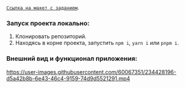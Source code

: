  [`Ссылка на макет с заданием`](https://www.figma.com/file/fYPSV8A0utiVbW3dIbr3Ns/Frontend-task?node-id=0-1&t=n3zZMA9X8VGkElkP-0).

### Запуск проекта локально:
1. Клонировать репозиторий.
2. Находясь в корне проекта, запустить `npm i`, `yarn i` или `pnpm i`.

### Внешний вид и функционал приложения:
https://user-images.githubusercontent.com/60067351/234428196-d5a42b8b-6e43-46c4-9159-74d9d5521291.mp4










